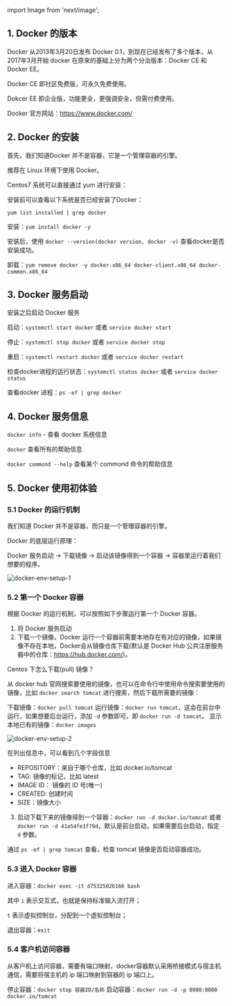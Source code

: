 import Image from 'next/image';

## 1. Docker 的版本

Docker 从2013年3月20日发布 Docker 0.1，到现在已经发布了多个版本，从2017年3月开始 docker 在原来的基础上分为两个分治版本：Docker CE 和 Docker EE。

Docker CE 即社区免费版，可永久免费使用。

Dokcer EE 即企业版，功能更全，更强调安全，但需付费使用。

Docker 官方网站：https://www.docker.com/

## 2. Docker 的安装

首先，我们知道Docker 并不是容器，它是一个管理容器的引擎。

推荐在 Linux 环境下使用 Docker。

Centos7 系统可以直接通过 yum 进行安装：

安装前可以查看以下系统是否已经安装了Docker：
```
yum list installed | grep docker
```

安装：`yum install docker -y`

安装后，使用 `docker --version(docker version, docker -v)` 查看docker是否安装成功。

卸载：`yum remove docker -y docker.x86_64 docker-client.x86_64 docker-common.x86_64`

## 3. Docker 服务启动

安装之后启动 Docker 服务

启动：`systemctl start docker` 或者 `service docker start`

停止：`systemctl stop docker` 或者 `service docker stop`

重启：`systemctl restart docker` 或者 `service docker restart`

检查docker进程的运行状态：`systemctl status docker` 或者 `service docker status`

查看docker 进程：`ps -ef | grep docker`

## 4. Docker 服务信息

`docker info` - 查看 docker 系统信息

`docker` 查看所有的帮助信息

`docker commond --help` 查看某个 commond 命令的帮助信息

## 5. Docker 使用初体验
### 5.1 Docker 的运行机制

我们知道 Docker 并不是容器，而只是一个管理容器的引擎。

Docker 的底层运行原理：

Docker 服务启动 -> 下载镜像 -> 启动该镜像得到一个容器 -> 容器里运行着我们想要的程序。

<Image src="/docker/02-docker-env-setup-1.png" alt="docker-env-setup-1" width={720} height={720} />

### 5.2 第一个 Docker 容器

根据 Docker 的运行机制，可以按照如下步骤运行第一个 Docker 容器。

1. 将 Docker 服务启动
2. 下载一个镜像，Docker 运行一个容器前需要本地存在有对应的镜像，如果镜像不存在本地，Docker会从镜像仓库下载(默认是 Docker Hub 公共注册服务器中的仓库：https://hub.docker.com/)。

Centos 下怎么下载(pull) 镜像？

从 docker hub 官网搜索要使用的镜像，也可以在命令行中使用命令搜索要使用的镜像，比如 `docker search tomcat` 进行搜索，然后下载所需要的镜像：

下载镜像：`docker pull tomcat`
运行镜像：`docker run tomcat`，这会在前台中运行，如果想要后台运行，添加 `-d` 参数即可，即 `docker run -d tomcat`。
显示本地已有的镜像：`docker images`

<Image src="/docker/02-docker-env-setup-2.png" alt="docker-env-setup-2" width={720} height={720} />

在列出信息中，可以看到几个字段信息

- REPOSITORY：来自于哪个仓库，比如 docker.io/tomcat
- TAG: 镜像的标记，比如 latest
- IMAGE ID： 镜像的 ID 号(唯一)
- CREATED: 创建时间
- SIZE：镜像大小

3. 启动下载下来的镜像得到一个容器：`docker run -d docker.io/tomcat` 或者 `docker run -d 41a54fe1f79d`，默认是前台启动，如果需要后台启动，指定 `-d` 参数。

通过 `ps -ef | grep tomcat` 查看，检查 tomcat 镜像是否启动容器成功。

### 5.3 进入 Docker 容器

进入容器：`docker exec -it d75325026166 bash`

其中 `i` 表示交互式，也就是保持标准输入流打开；

`t` 表示虚拟控制台，分配到一个虚拟控制台；

退出容器：`exit`

### 5.4 客户机访问容器

从客户机上访问容器，需要有端口映射，docker容器默认采用桥接模式与宿主机通信，需要将宿主机的 ip 端口映射到容器的 ip 端口上。

停止容器：`docker stop 容器ID/名称`
启动容器：`docker run -d -p 8080:8080 docker.io/tomcat`









